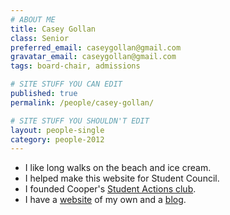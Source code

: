```yaml
---
# ABOUT ME
title: Casey Gollan
class: Senior
preferred_email: caseygollan@gmail.com
gravatar_email: caseygollan@gmail.com
tags: board-chair, admissions

# SITE STUFF YOU CAN EDIT
published: true
permalink: /people/casey-gollan/

# SITE STUFF YOU SHOULDN'T EDIT
layout: people-single
category: people-2012
---
```


- I like long walks on the beach and ice cream.
- I helped make this website for Student Council.
- I founded Cooper's [Student Actions club](http://jac.cooper.edu/club/120).
- I have a [website](http://caseyagollan.com) of my own and a [blog](http://notes.caseyagollan.com).
